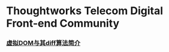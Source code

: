 # Thoughtworks Telecom Digital Front-end Community


### [虚拟DOM与其diff算法简介](/articles/虚拟DOM与其diff算法简介)
